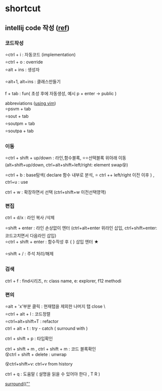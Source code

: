 # shortcut

## intellij code 작성  ([ref](https://ifuwanna.tistory.com/241))

### 코드작성
⭐ctrl + i : 자동코드 (implementation)  
⭐ctrl + o : override  
⭐alt + ins : 생성자  

⭐alt+1, alt+ins : 클래스만들기  

f + tab : fun( 초성 후에 자동생성, 예시 p + enter -> public )  

abbreviations ([using vim](https://stackoverflow.com/questions/44718146/vim-have-incorrect-cursor))   
⭐psvm + tab  
⭐sout + tab  
⭐soutpm + tab  
⭐soutpa + tab  


### 이동
⭐ctrl + shift + up/down  : 라인,함수블록, ⭐⭐선택블록 위아래 이동 (alt+shift+up/down, ctrl+alt+shift+left/right: element swap😵)  

⭐ctrl + b : base탐색( declare 함수 내부로 분석, ⭐ ctrl ++ left/right 이전 이후 ) , ctrl+u : use  

ctrl + w                     : 확장하면서 선택 (ctrl+shift+w 이전선택영역)  

### 편집
ctrl + d/x              : 라인 복사 /삭제   

⭐shift + enter           : 라인 손상없이 엔터 (ctrl+alt+enter 위라인 삽입, ctrl+shift+enter: 코드고치면서 다음라인 삽입)  
⭐ctrl + shift + enter     : 함수작성 후 { } 삽입 엔터 ★   

⭐shift + /               : 주석 처리/해제  
  

### 검색
ctrl + f :  find시리즈, n: class name, e: explorer, f12 methodi  


### 편의
⭐alt + 'x'부분 클릭 : 현재탭을 제외한 나머지 탭 close  \  
⭐ctrl + alt + l : 코드정렬  
⭐ctrl+alt+shift+T : refactor  
ctrl + alt + t         : try - catch ( surround with )  

ctrl + shift + p : 타입확인  

ctrl + shift + m , ctrl + shift + m : 코드 블록확인  
😵ctrl + shift + delete : unwrap   

😵ctrl+shift+v: ctrl+v from history  

ctrl + q : 도움말 ( 설명을 읽을 수 있어야 한다 , T R )  


[surround({"'](https://www.jetbrains.com/idea/guide/tips/surround-with-brackets-quotes/)    



